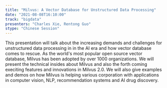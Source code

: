```yaml
---
title: "Milvus: A Vector Database for Unstructured Data Processing"
date: "2021-08-08T16:10:00"
track: "bigdata"
presenters: "Charles Xie, Rentong Guo"
stype: "Chinese Session"
---
```

This presentation will talk about the increasing demands and challenges for unstructured data processing in in the AI era and how vector database comes to rescue. As the world's most popular open source vector database, Milvus has been adopted by over 1000 organizations. We will present the technical insides about Milvus and also the forth coming execiting features and innovations in Milvus 2.0. We will also give examples and demos on how Milvus is helping various corporation with applications in computer vision, NLP, recommendation systems and AI drug discovery.
